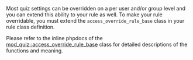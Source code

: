 <!-- markdownlint-disable first-line-heading -->
Most quiz settings can be overridden on a per user and/or group level and you can extend this ability to your rule as well. To make your rule overridable, you must extend the `access_override_rule_base` class in your rule class definition.

Please refer to the inline phpdocs of the [mod_quiz::access_override_rule_base](https://github.com/moodle/moodle/blob/main/mod/quiz/classes/local/access_override_rule_base.php) class for detailed descriptions of the functions and meaning.
